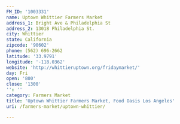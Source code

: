 ```yaml
---
FM_ID: '1003331'
name: Uptown Whittier Farmers Market
address_1: Bright Ave & Philadelphia St
address_2: 13018 Philadelphia St.
city: Whittier
state: California
zipcode: '90602'
phone: (562) 696-2662
latitude: '33.9791'
longitude: '-118.0362'
website: 'http://whittieruptown.org/fridaymarket/'
day: Fri
open: '800'
close: '1300'
'': ''
category: Farmers Market
title: 'Uptown Whittier Farmers Market, Food Oasis Los Angeles'
uri: /farmers-market/uptown-whittier/

---
```


